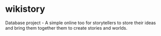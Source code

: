 # wikistory
Database project - A simple online too for storytellers to store their ideas and bring them together them to create stories and worlds.
